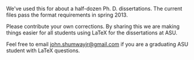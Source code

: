 We've used this for about a half-dozen Ph. D. dissertations. The current files pass the format requirements 
in spring 2013.

Please contribute your own corrections. By sharing this we are making things easier for all students using 
LaTeX for the dissertations at ASU.

Feel free to email john.shumwayjr@gmail.com if you are a graduating ASU student with LaTeX questions.
